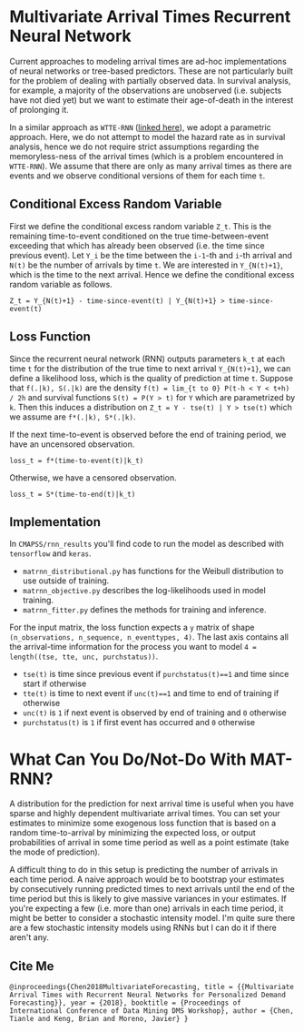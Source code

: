 # Multivariate Arrival Times Recurrent Neural Network

Current approaches to modeling arrival times 
	are ad-hoc implementations
	of neural networks or tree-based predictors.
These are not particularly built for the problem
	of dealing with partially observed data.
In survival analysis, for example,
	a majority of the observations are unobserved
	(i.e. subjects have not died yet)
	but we want to estimate their age-of-death
	in the interest of prolonging it.

In a similar approach as `WTTE-RNN`
	([linked here](https://github.com/ragulpr/wtte-rnn/)),
	we adopt a parametric approach.
Here, we do not attempt to model the hazard rate as in survival analysis,
	hence we do not require strict assumptions 
	regarding the memoryless-ness of the arrival times
	(which is a problem encountered in `WTTE-RNN`).
We assume that there are only as many arrival times as there are events
	and we observe conditional versions of them
	for each time `t`.


## Conditional Excess Random Variable

First we define the conditional excess random variable `Z_t`.
This is the remaining time-to-event
	conditioned on the true time-between-event
	exceeding that which has already been observed
	(i.e. the time since previous event).
Let `Y_i` be the time between the `i-1`-th and `i`-th arrival
	and `N(t)` be the number of arrivals by time `t`.
We are interested in `Y_{N(t)+1}`,
	which is the time to the next arrival.
Hence we define the conditional excess random variable as follows.


`Z_t = Y_{N(t)+1} - time-since-event(t) | Y_{N(t)+1} > time-since-event(t)`



## Loss Function

Since the recurrent neural network (RNN) 
	outputs parameters `k_t` at each time `t`
	for the distribution of the true time to next arrival `Y_{N(t)+1}`,
	we can define a likelihood loss,
	which is the quality of prediction at time `t`.
Suppose that `f(.|k), S(.|k)`
	are the density `f(t) = lim_{t to 0} P(t-h < Y < t+h) / 2h` 
	and survival functions `S(t) = P(Y > t)`
	for `Y` which are parametrized by `k`.
Then this induces a distribution on `Z_t = Y - tse(t) | Y > tse(t)`
	which we assume are `f*(.|k), S*(.|k)`.


If the next time-to-event is observed before the end of training period,
	we have an uncensored observation.


`loss_t = f*(time-to-event(t)|k_t)`


Otherwise, we have a censored observation.


`loss_t = S*(time-to-end(t)|k_t)`


## Implementation

In `CMAPSS/rnn_results` you'll find code to run the model as described
	with `tensorflow` and `keras`.

- `matrnn_distributional.py` has functions for the Weibull distribution to use outside of training.
- `matrnn_objective.py` describes the log-likelihoods used in model training.
- `matrnn_fitter.py` defines the methods for training and inference.

For the input matrix, the loss function expects a `y` matrix of shape
	`(n_observations, n_sequence, n_eventtypes, 4)`.
The last axis contains all the arrival-time information for the process 
	you want to model
	`4 = length((tse, tte, unc, purchstatus))`.

- `tse(t)` is time since previous event if `purchstatus(t)==1` and time since start if otherwise
- `tte(t)` is time to next event if `unc(t)==1` and time to end of training if otherwise
- `unc(t)` is `1` if next event is observed by end of training and `0` otherwise
- `purchstatus(t)` is `1` if first event has occurred and `0` otherwise



# What Can You Do/Not-Do With MAT-RNN?

A distribution for the prediction for next arrival time is useful
	when you have sparse and highly dependent multivariate arrival times.
You can set your estimates to minimize some exogenous loss function
	that is based on a random time-to-arrival
	by minimizing the expected loss,
	or output probabilities of arrival in some time period
	as well as a point estimate (take the mode of prediction).

A difficult thing to do in this setup is 
	predicting the number of arrivals in each time period.
A naive approach would be to bootstrap your estimates
	by consecutively running predicted times to next arrivals
	until the end of the time period
	but this is likely to give massive variances in your estimates.
If you're expecting a few (i.e. more than one) arrivals
	in each time period,
	it might be better to consider a stochastic intensity model.
I'm quite sure there are a few stochastic intensity models
	using RNNs but I can do it if there aren't any.


## Cite Me

`
@inproceedings{Chen2018MultivariateForecasting,
    title = {{Multivariate Arrival Times with Recurrent Neural Networks for Personalized Demand Forecasting}},
    year = {2018},
    booktitle = {Proceedings of International Conference of Data Mining DMS Workshop},
    author = {Chen, Tianle and Keng, Brian and Moreno, Javier}
}
`
